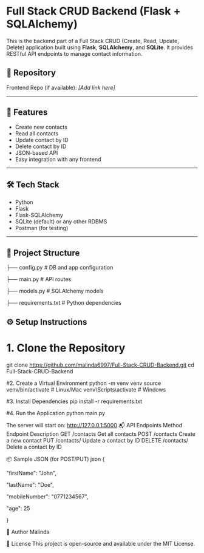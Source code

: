 # Full Stack CRUD Backend (Flask + SQLAlchemy)

This is the backend part of a Full Stack CRUD (Create, Read, Update, Delete) application built using **Flask**, **SQLAlchemy**, and **SQLite**. It provides RESTful API endpoints to manage contact information.

## 🔗 Repository

Frontend Repo (if available): _[Add link here]_

---

## 🚀 Features

- Create new contacts
- Read all contacts
- Update contact by ID
- Delete contact by ID
- JSON-based API
- Easy integration with any frontend

---

## 🛠️ Tech Stack

- Python
- Flask
- Flask-SQLAlchemy
- SQLite (default) or any other RDBMS
- Postman (for testing)

---

## 📂 Project Structure

├── config.py # DB and app configuration

├── main.py # API routes

├── models.py # SQLAlchemy models

├── requirements.txt # Python dependencies

## ⚙️ Setup Instructions

# 1. Clone the Repository
git clone https://github.com/malinda6997/Full-Stack-CRUD-Backend.git
cd Full-Stack-CRUD-Backend

#2. Create a Virtual Environment
python -m venv venv
source venv/bin/activate       # Linux/Mac
venv\Scripts\activate          # Windows

#3. Install Dependencies
pip install -r requirements.txt

#4. Run the Application
python main.py

The server will start on:
http://127.0.0.1:5000
📬 API Endpoints
Method	Endpoint	Description
GET	/contacts	Get all contacts
POST	/contacts	Create a new contact
PUT	/contacts/<id>	Update a contact by ID
DELETE	/contacts/<id>	Delete a contact by ID

📦 Sample JSON (for POST/PUT)
json
{

  "firstName": "John",
  
  "lastName": "Doe",
  
  "mobileNumber": "0771234567",
  
  "age": 25
  
}

🙌 Author
Malinda

📄 License
This project is open-source and available under the MIT License.

